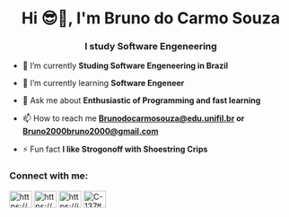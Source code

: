<h1 align="center">Hi 😎👊, I'm Bruno do Carmo Souza</h1>
<h3 align="center">I study Software Engeneering</h3>

- 🔭 I’m currently **Studing Software Engeneering in Brazil**

- 🌱 I’m currently learning **Software Engeneer**

- 💬 Ask me about **Enthusiastic of Programming and fast learning**

- 📫 How to reach me **Brunodocarmosouza@edu.unifil.br or Bruno2000bruno2000@gmail.com**

- ⚡ Fun fact **I like Strogonoff with Shoestring Crips**

<h3 align="left">Connect with me:</h3>
<p align="left">
<a href="https://linkedin.com/in/https://www.linkedin.com/in/bruno-do-carmo-159850225" target="blank"><img align="center" src="https://raw.githubusercontent.com/rahuldkjain/github-profile-readme-generator/master/src/images/icons/Social/linked-in-alt.svg" alt="https://www.linkedin.com/in/bruno-do-carmo-159850225" height="30" width="40" /></a>
<a href="https://fb.com/https://www.facebook.com/profile.php?id=100009298482067&mibextid=zbwkwl" target="blank"><img align="center" src="https://raw.githubusercontent.com/rahuldkjain/github-profile-readme-generator/master/src/images/icons/Social/facebook.svg" alt="https://www.facebook.com/profile.php?id=100009298482067&mibextid=zbwkwl" height="30" width="40" /></a>
<a href="https://instagram.com/https://instagram.com/bruno_carmo_e?igshid=zddkntz intm=" target="blank"><img align="center" src="https://raw.githubusercontent.com/rahuldkjain/github-profile-readme-generator/master/src/images/icons/Social/instagram.svg" alt="https://instagram.com/bruno_carmo_e?igshid=zddkntz intm=" height="30" width="40" /></a>
<a href="https://discord.gg/C-137#0890" target="blank"><img align="center" src="https://raw.githubusercontent.com/rahuldkjain/github-profile-readme-generator/master/src/images/icons/Social/discord.svg" alt="C-137#0890" height="30" width="40" /></a>
</p>

